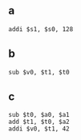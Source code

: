 ## a

```
addi $s1, $s0, 128
```


## b

```
sub $v0, $t1, $t0
```

## c

```
sub $t0, $a0, $a1
add $t1, $t0, $a2
addi $v0, $t1, 42
```
